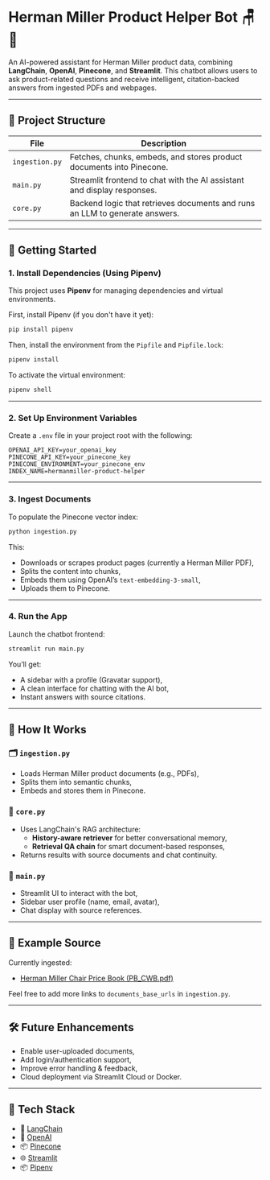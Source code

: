 # Herman Miller Product Helper Bot 🪑🤖

An AI-powered assistant for Herman Miller product data, combining **LangChain**, **OpenAI**, **Pinecone**, and **Streamlit**. This chatbot allows users to ask product-related questions and receive intelligent, citation-backed answers from ingested PDFs and webpages.

---

## 📂 Project Structure

| File           | Description |
|----------------|-------------|
| `ingestion.py` | Fetches, chunks, embeds, and stores product documents into Pinecone. |
| `main.py`      | Streamlit frontend to chat with the AI assistant and display responses. |
| `core.py`      | Backend logic that retrieves documents and runs an LLM to generate answers. |

---

## 🚀 Getting Started

### 1. Install Dependencies (Using Pipenv)

This project uses **Pipenv** for managing dependencies and virtual environments.

First, install Pipenv (if you don't have it yet):

```bash
pip install pipenv
```

Then, install the environment from the `Pipfile` and `Pipfile.lock`:

```bash
pipenv install
```

To activate the virtual environment:

```bash
pipenv shell
```

---

### 2. Set Up Environment Variables

Create a `.env` file in your project root with the following:

```env
OPENAI_API_KEY=your_openai_key
PINECONE_API_KEY=your_pinecone_key
PINECONE_ENVIRONMENT=your_pinecone_env
INDEX_NAME=hermanmiller-product-helper
```

---

### 3. Ingest Documents

To populate the Pinecone vector index:

```bash
python ingestion.py
```

This:

- Downloads or scrapes product pages (currently a Herman Miller PDF),
- Splits the content into chunks,
- Embeds them using OpenAI’s `text-embedding-3-small`,
- Uploads them to Pinecone.

---

### 4. Run the App

Launch the chatbot frontend:

```bash
streamlit run main.py
```

You’ll get:

- A sidebar with a profile (Gravatar support),
- A clean interface for chatting with the AI bot,
- Instant answers with source citations.

---

## 🧠 How It Works

### 🗂 `ingestion.py`

- Loads Herman Miller product documents (e.g., PDFs),
- Splits them into semantic chunks,
- Embeds and stores them in Pinecone.

### 🧠 `core.py`

- Uses LangChain's RAG architecture:
  - **History-aware retriever** for better conversational memory,
  - **Retrieval QA chain** for smart document-based responses,
- Returns results with source documents and chat continuity.

### 💬 `main.py`

- Streamlit UI to interact with the bot,
- Sidebar user profile (name, email, avatar),
- Chat display with source references.

---

## 📌 Example Source

Currently ingested:

- [Herman Miller Chair Price Book (PB_CWB.pdf)](https://www.hermanmiller.com/content/dam/hermanmiller/documents/pricing/PB_CWB.pdf)

Feel free to add more links to `documents_base_urls` in `ingestion.py`.

---

## 🛠 Future Enhancements

- Enable user-uploaded documents,
- Add login/authentication support,
- Improve error handling & feedback,
- Cloud deployment via Streamlit Cloud or Docker.

---

## 🔗 Tech Stack

- 🧠 [LangChain](https://www.langchain.com/)
- 🧠 [OpenAI](https://openai.com/)
- 📦 [Pinecone](https://www.pinecone.io/)
- 🌐 [Streamlit](https://streamlit.io/)
- 📦 [Pipenv](https://pipenv.pypa.io/)
